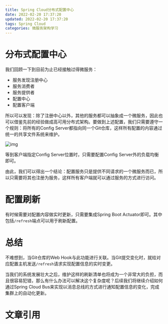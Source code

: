 ```yaml
---
title: Spring Cloud分布式配置中心
date: 2022-02-20 17:37:20
updated: 2022-02-20 17:37:20
tags: Spring Cloud
categories: 微服务架构学习
---
```


# 分布式配置中心

我们回顾一下到目前为止已经接触过得微服务：

+ 服务发现注册中心
+ 服务消费者
+ 服务提供者
+ 配置中心
+ 配置客户端

所以可以发现：除了注册中心以外，其他的服务都可以抽象成一个微服务，因此也可以借鉴先前的经验做成高可用分布式架构。要做到上述配置，我们只需要遵守一个规则：将所有的Config Server都指向同一个Git仓库，这样所有配置的内容通过统一的共享文件系统来维护。

![img](https://humphrey-blogs-bucket.oss-cn-shenzhen.aliyuncs.com/img/3-13.png)

等到客户端指定Config Server位置时，只需要配置Config Server外的负载均衡即可。

由此，我们可以得出一个结论：配置服务只是提供不同请求的一个微服务而已，所以只需要将其也注册为服务，这样所有客户端就可以通过服务的方式进行访问。

# 配置刷新

有时候需要对配置内容做实时更新，只需要集成Spring Boot Actuator即可。其中包括`/refresh`端点可以用于刷新配置。

# 总结

不难想到，当Git仓库的Web Hook与此功能进行关联。当Git提交变化时，就给对应配置主机发送`/refresh`请求实现配置信息的实时变更。

当我们的系统发展壮大之后，维护这样的刷新清单也将成为一个非常大的负担，而且很容易犯错，那么有什么办法可以解决这个复杂度呢？后续我们将继续介绍如何通过Spring Cloud Bus来实现以消息总线的方式进行通知配置信息的变化，完成集群上的自动化更新。

# 文章引用

[1]: https://blog.didispace.com/springcloud4-2/	"Spring Cloud 构建微服务架构之分布式配置中心"

